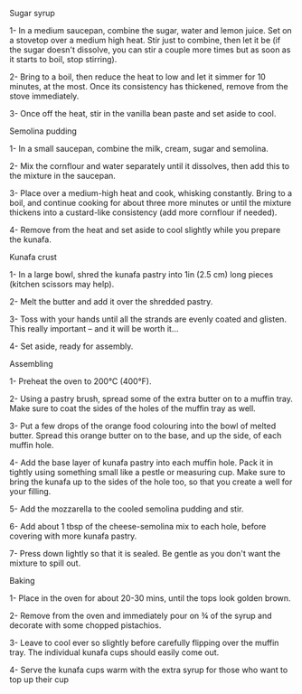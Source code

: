 Sugar syrup

1- In a medium saucepan, combine the sugar, water and lemon juice. Set on a stovetop over a medium high heat. Stir just to combine, then let it be (if the sugar doesn't dissolve,  you can stir a couple more times but as soon as it starts to boil, stop stirring).

2- Bring to a boil, then reduce the heat to low and let it simmer for 10 minutes, at the most. Once its consistency has thickened, remove from the stove immediately.

3- Once off the heat, stir in the vanilla bean paste and set aside to cool.

Semolina pudding

1- In a small saucepan, combine the milk, cream, sugar and semolina.

2- Mix the cornflour and water separately until it dissolves, then add this to the mixture in the saucepan.

3- Place over a medium-high heat and cook, whisking constantly. Bring to a boil, and continue cooking for about three more minutes or until the mixture thickens into a custard-like consistency (add more cornflour if needed).  

4- Remove from the heat and set aside to cool slightly while you prepare the kunafa.

Kunafa crust

1- In a large bowl, shred the kunafa pastry into 1in (2.5 cm) long pieces (kitchen scissors may help).

2- Melt the butter and add it over the shredded pastry.

3- Toss with your hands until all the strands are evenly coated and glisten. This really important – and it will be worth it…

4- Set aside, ready for assembly.

Assembling

1- Preheat the oven to 200°C (400°F).

2- Using a pastry brush, spread some of the extra butter on to a muffin tray. Make sure to coat the sides of the holes of the muffin tray as well.

3- Put a few drops of the orange food colouring into the bowl of melted butter. Spread this orange butter on to the base, and up the side, of each muffin hole.

4- Add the base layer of kunafa pastry into each muffin hole.  Pack it in tightly using something small like a pestle or measuring cup. Make sure to bring the kunafa up to the sides of the hole too, so that you create a well for your filling.

5- Add the mozzarella to the cooled semolina pudding and stir.

6- Add about 1 tbsp of the cheese-semolina mix to each hole, before covering with more kunafa pastry.

7- Press down lightly so that it is sealed. Be gentle as you don't want the mixture to spill out.

Baking

1- Place in the oven for about 20-30 mins, until the tops look golden brown.

2- Remove from the oven and immediately pour on ¾ of the syrup and decorate with some chopped pistachios.

3- Leave to cool ever so slightly before carefully flipping over the muffin tray. The individual kunafa cups should easily come out.

4- Serve the kunafa cups warm with the extra syrup for those who want to top up their cup
